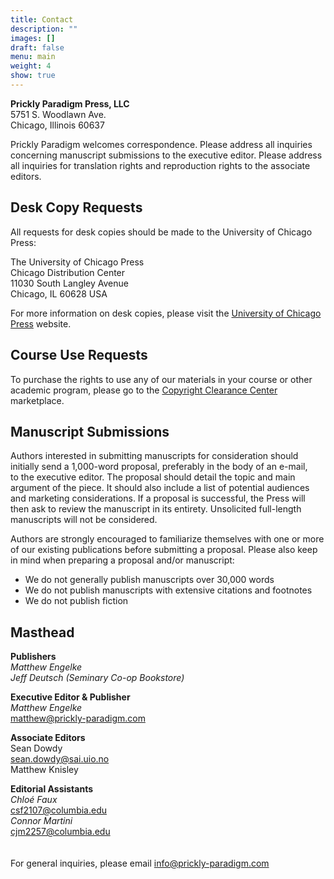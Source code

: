 ```yaml
---
title: Contact
description: ""
images: []
draft: false
menu: main
weight: 4
show: true
---
```

**Prickly Paradigm Press, LLC**\
5751 S. Woodlawn Ave.\
Chicago, Illinois 60637

Prickly Paradigm welcomes correspondence. Please address all inquiries concerning manuscript submissions to the executive editor. Please address all inquiries for translation rights and reproduction rights to the associate editors.

## Desk Copy Requests

All requests for desk copies should be made to the University of Chicago Press:

The University of Chicago Press\
Chicago Distribution Center\
11030 South Langley Avenue\
Chicago, IL 60628 USA

For more information on desk copies, please visit the [University of Chicago Press](https://press.uchicago.edu/books/instructors.html) website.



## Course Use Requests

To purchase the rights to use any of our materials in your course or other academic program, please go to the [Copyright Clearance Center](https://marketplace.copyright.com/rs-ui-web/mp/search/publisher/Prickly%20Paradigm%20Press) marketplace.



## Manuscript Submissions

Authors interested in submitting manuscripts for consideration should initially send a 1,000-word proposal, preferably in the body of an e-mail, to the executive editor. The proposal should detail the topic and main argument of the piece. It should also include a list of potential audiences and marketing considerations. If a proposal is successful, the Press will then ask to review the manuscript in its entirety. Unsolicited full-length manuscripts will not be considered.

Authors are strongly encouraged to familiarize themselves with one or more of our existing publications before submitting a proposal. Please also keep in mind when preparing a proposal and/or manuscript:

* We do not generally publish manuscripts over 30,000 words
* We do not publish manuscripts with extensive citations and footnotes
* We do not publish fiction

## Masthead

**Publishers**\
*Matthew Engelke*\
*Jeff Deutsch (Seminary Co-op Bookstore)*

**Executive Editor & Publisher**\
*Matthew Engelke*\
[matthew@prickly-paradigm.com](mailto:matthew@prickly-paradigm.com)

**Associate Editors**\
Sean Dowdy\
[sean.dowdy@sai.uio.no](mailto:sean.dowdy@sai.uio.no)\
Matthew Knisley

**Editorial Assistants**\
*Chloé Faux*\
[csf2107@columbia.edu](mailto:csf2107@columbia.edu)\
*Connor Martini*\
[cjm2257@columbia.edu](mailto:cjm2257@columbia.edu)\
\
\
For general inquiries, please email [info@prickly-paradigm.com](mailto:info@prickly-paradigm.com)